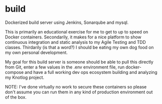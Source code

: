 # build
Dockerized build server using Jenkins, Sonarqube and mysql.

This is primarily an educational exercise for me to get to up to speed on Docker containers. Secondarily, it makes for a nice platform to show continuous integration and static analysis to my Agile Testing and TDD classes. Thirdarily (is that a word?) I should be eating my own dog food on my own personal development.

My goal for this build server is someone should be able to pull this directly from Git, enter a few values in the .env environment file, run docker-compose and have a full working dev ops ecosystem building and analyzing my Knotlog project.

NOTE: I've done virtually no work to secure these containers so please don't assume you can run them in any kind of production environment out of the box.
